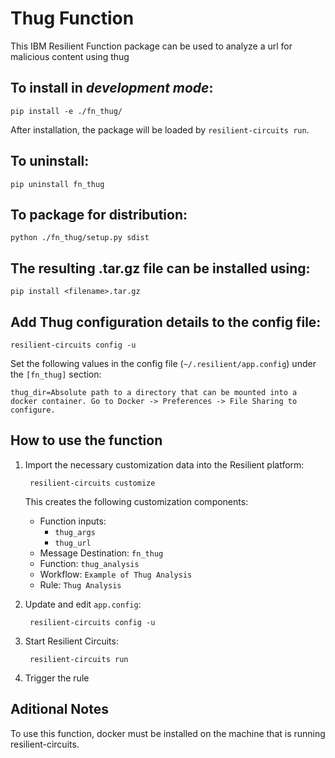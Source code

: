 # Thug Function

This IBM Resilient Function package can be used to analyze a url for malicious content using thug

## To install in *development mode*:

    pip install -e ./fn_thug/

After installation, the package will be loaded by `resilient-circuits run`.

## To uninstall:

    pip uninstall fn_thug

## To package for distribution:

    python ./fn_thug/setup.py sdist

## The resulting .tar.gz file can be installed using:

    pip install <filename>.tar.gz

## Add Thug configuration details to the config file:
    
    resilient-circuits config -u
    
Set the following values in the config file (`~/.resilient/app.config`) under the `[fn_thug]` section:

```
thug_dir=Absolute path to a directory that can be mounted into a docker container. Go to Docker -> Preferences -> File Sharing to configure.
```

## How to use the function

1. Import the necessary customization data into the Resilient platform:
                
        resilient-circuits customize
                
    This creates the following customization components:
    * Function inputs: 
        *   `thug_args`
        *   `thug_url`
    * Message Destination: `fn_thug`
    * Function: `thug_analysis`
    * Workflow: `Example of Thug Analysis`
    * Rule: `Thug Analysis`
          
2. Update and edit `app.config`:
                
        resilient-circuits config -u
                
3. Start Resilient Circuits:

        resilient-circuits run

4. Trigger the rule

## Aditional Notes

To use this function, docker must be installed on the machine that is running resilient-circuits.
